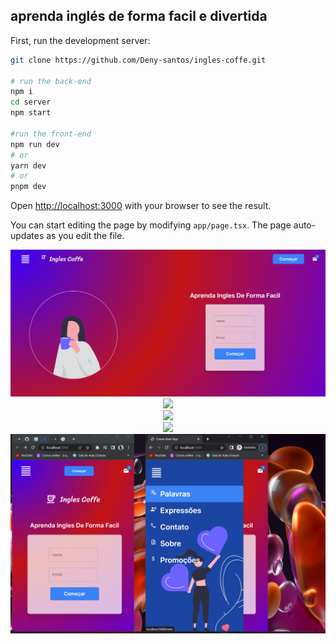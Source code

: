 ## aprenda inglés de forma facil e divertida 

First, run the development server:


```bash
git clone https://github.com/Deny-santos/ingles-coffe.git

# run the back-end
npm i
cd server
npm start

#run the front-end
npm run dev
# or
yarn dev
# or
pnpm dev
```

Open [http://localhost:3000](http://localhost:3000) with your browser to see the result.

You can start editing the page by modifying `app/page.tsx`. The page auto-updates as you edit the file.

<div align="center">
    <img src="./public/pro1.png">
</div>

<div align="center">
    <img src="./public/pro7.png.png">
</div>

<div align="center">
    <img src="./public/pro5.png.png">
</div>

<div align="center">
    <img src="./public/pro6.png.png">
</div>

<div align="center">
    <img src="./public/pro4.png">
</div>